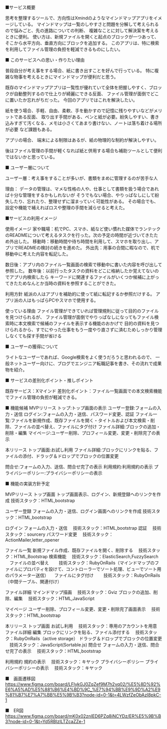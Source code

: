 ■サービス概要

思考を整理するツールで、方向性はXmindのようなマインドマップアプリをイメージしている。
マインドマップは一覧のしやすさと問題を分解して考えられるので悩みごと、先の進路についての判断、
複雑なことに対して解決案を考えるときに便利。
使い方は、新規ファイルを開くと起点のブロックが一つあって、そこから水平方向、垂直方向にブロックを追加する。
このアプリは、特に検索を利用してファイル管理の負担を軽減できるものにしたい。

■ このサービスへの思い・作りたい理由

普段自分が考え事をする場合、紙に書き出すことを好んで行っている。
特に複雑な物事を考えるときにマインドマップが便利だと思う。

既存のマインドマップアプリは一覧性が優れていて全体を把握しやすく、ブロックが自動整列するので仕上りが綺麗にできる反面、
ファイル管理が面倒でどこに置いたか忘れがちだった。
今回のアプリではこれを解決したい。

紙を使う場合、手軽、自由、柔軟、手を動かすので記憶に残りやすいなどがメリットである反面、
取り出す手間がある、ペンと紙が必要。紛失しやすい、書き込みすぎて汚くなる、メモは小さくてあまり書けない、ノートは落ち着ける場所が必要
など課題もある。

アプリの場合、
端末による制限はあるが、紙の物理的な制約が解決しやすい。

後はファイル管理の手間が軽くなれば紙と併用する場合も補助ツールとして便利ではないかと思っている。

■ ユーザー層について

ユーザー層：考え事をすることが多いが、書類をまめに管理するのが苦手な人

理由：
データの管理は、マメな性格の人や、仕事として書類を扱う場合であれば十分な管理をするかもしれないが
そうでもない場合、やりっぱなしにして紛失したり、忘れたり、整理せずに溜まっていく可能性がある。
その場合でも、設定や機能で補えればロスや整理の手間を減らせると考えた。

■サービスの利用イメージ

使用イメージ
家や職場：机でPC、スマホ、紙など使い慣れた媒体でランテックのREADMEについて考えるタスクを行った。次の予定の時間が近づいてきたため外出した。
移動時：移動時間や待ち時間を利用して、スマホを取り出し、アプリでREADMEの検討の続きを進めた。
外出先：用事の合間に暇なので、机で移動中に考えた内容を転記した。

数日後：アプリ内のファイル一覧画面の検索で移動中に書いた内容を呼び出して参照した。
数年後：以前行ったタスクの資料をどこに格納したか覚えてないのでアプリ内検索したら
キーワードに関連するファイルがいくつか候補に上がってきたためなんとか当時の資料を参照することができた。

利用方針
紙派の人はアプリを補助的に使って紙に転記するか参照だけする。
アプリ派の人はもっぱらPCやスマホで使用する。

使っている理由
ファイル管理ができていれば管理規則に従って目的のファイルを見つけられるが、
ファイル管理が面倒でやりっぱなしになってもファイル検索時に本文検索で候補のファイルを表示する機能のおかげで
目的の資料を見つけられるから、すでにやった仕事をもう一度やり直さずに済むためしっかり管理しなくても探す手間が省ける

■ ユーザーの獲得について

ライトなユーザーであれば、Google検索をよく使うだろうと思われるので、
一般ネットユーザー向けに、ブログでエンジニア転職記事を書き、その流れで成果物を紹介。

■ サービスの差別化ポイント・推しポイント

既存サービス：Xマインド
差別化ポイント：ファイル一覧画面での本文検索機能でファイル管理の負担が軽減できる。

■ 機能候補
MVPリリース
 トップ:トップ画面の表示
 ユーザー登録:フォームの入力・送信
 ログイン:フォームの入力・送信、パスワード変更、認証
 ファイル一覧:ファイルを新規作成、既存ファイルを開く・タイトルおよび本文検索・削除、ファイルの並べ替え、ファイルにタグ付け
 ファイル詳細:ブロックの追加・削除・編集
 マイページ:ユーザー削除、プロフィール変更、変更・削除完了の表示


本リリース
 トップ画面:お試し利用
 ファイル詳細:ブロックにリンクを貼る、ファイルの添付、ドラッグ＆ドロップでブロックの位置変更
  
 問合せ:フォームの入力、送信、問合せ完了の表示
 利用規約:利用規約の表示
 プライバシーポリシー:プライバシーポリシーの表示
 


■ 機能の実装方針予定

MVPリリース
  トップ画面
    トップ画面表示、ログイン、新規登録へのリンクを作成
      技術スタック：HTML,bootstrap

  ユーザー登録
    フォームの入力・送信、ログイン画面へのリンクを作成
      技術スタック：HTML,bootstrap

  ログイン
    フォームの入力・送信
    　技術スタック：HTML,bootstrap
    認証
    　技術スタック：sourcery
    パスワード変更
    　技術スタック：ActionMailer,letter_opener

  ファイル一覧
    新規ファイル作成、既存ファイルを開く、削除する
    　技術スタック：HTML,Bootstrap
    検索機能
    　技術スタック：ElasticSearch,FuzzySearch
  　ファイルの並べ替え
  　　技術スタック：RubyOnRails（マインドマップのファイルにプロパティを設けて、コントローラーでソート処理、ビューでソート用のパラメーター送信）
  　ファイルにタグ付け
  　　技術スタック：RubyOnRails（中間テーブル、関連付け）

  ファイル詳細
    マインドマップ描画
    　技術スタック：Gviz
    ブロックの追加、削除、編集
    　技術スタック：HTML,JavaScript

  マイページ
    ユーザー削除、プロフィール変更、変更・削除完了画面表示
    　技術スタック：HTML,bootstrap

本リリース
  トップ画面
    お試し利用
    　技術スタック：専用のアカウントを用意
  ファイル詳細
    編集
      ブロックにリンクを貼る、ファイル添付する
      　技術スタック：RubyOnRails（active storage）
      ドラッグ＆ドロップでブロックの位置変更
      　技術スタック：JavaScript(Sortable.js)
  問合せ
    フォームの入力・送信、問合せ完了の表示
    　技術スタック：HTML,bootstrap
    
  利用規約
    規約の表示
    　技術スタック：キヤック
  プライバシーポリシー
    プライバシーポリシーの表示
    　技術スタック：キヤック


■　画面遷移図
https://www.figma.com/board/LFlykGJ0ZqZef9M7h2vq02/%E5%8D%92%E6%A5%AD%E5%88%B6%E4%BD%9C_%E7%94%BB%E9%9D%A2%E9%81%B7%E7%A7%BB%E5%9B%B3?node-id=0-1&t=4LWzfZeObAzI8pkC-1

■　ER図
https://www.figma.com/board/mK0x02znIED6PZq8iNCYDz/ER%E5%9B%B3?node-id=0-1&t=Yd5RBIzILTZcaZZe-1